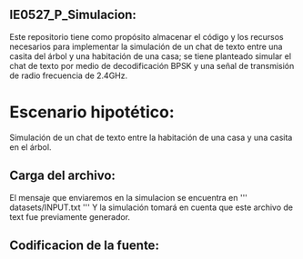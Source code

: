 ## IE0527_P_Simulacion:
Este repositorio tiene como propósito almacenar el código y los recursos necesarios para implementar la simulación de un chat de texto entre una casita del árbol y una habitación de una casa; se tiene planteado simular el chat de texto por medio de decodificación BPSK y una señal de transmisión de radio frecuencia de 2.4GHz.

# Escenario hipotético: 
Simulación de un chat de texto entre la habitación de una casa y una casita en el árbol.

## Carga del archivo:
El mensaje que enviaremos en la simulacion se encuentra en 
'''
datasets/INPUT.txt
'''
Y la simulación tomará en cuenta que este archivo de text fue previamente generador.

## Codificacion de la fuente:

